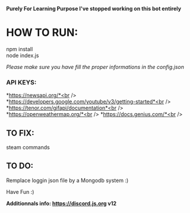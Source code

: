 **Purely For Learning Purpose I've stopped working on this bot entirely**

# HOW TO RUN:

npm install <br />
node index.js<br />

*Please make sure you have fill the proper informations in the config.json*

### API KEYS:
*https://newsapi.org/*<br />
*https://developers.google.com/youtube/v3/getting-started*<br />
*https://tenor.com/gifapi/documentation*<br />
*https://openweathermap.org/*<br />
*https://docs.genius.com/*<br />

## TO FIX:
steam commands 

## TO DO:
Remplace loggin json file by a Mongodb system :) <br />

Have Fun :)

**Additionnals info:  https://discord.js.org v12**
